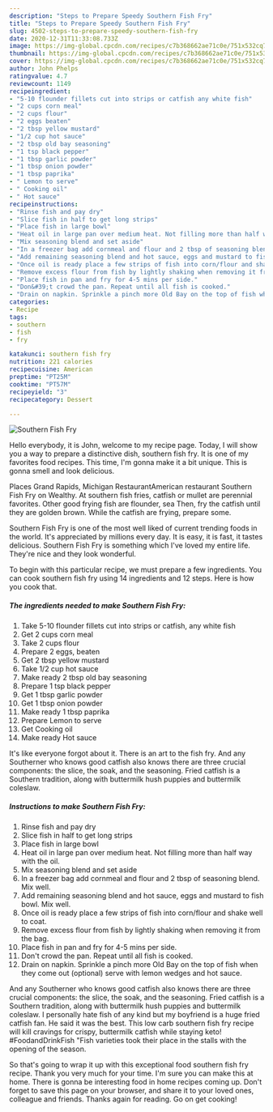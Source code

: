 ```yaml
---
description: "Steps to Prepare Speedy Southern Fish Fry"
title: "Steps to Prepare Speedy Southern Fish Fry"
slug: 4502-steps-to-prepare-speedy-southern-fish-fry
date: 2020-12-31T11:33:08.733Z
image: https://img-global.cpcdn.com/recipes/c7b368662ae71c0e/751x532cq70/southern-fish-fry-recipe-main-photo.jpg
thumbnail: https://img-global.cpcdn.com/recipes/c7b368662ae71c0e/751x532cq70/southern-fish-fry-recipe-main-photo.jpg
cover: https://img-global.cpcdn.com/recipes/c7b368662ae71c0e/751x532cq70/southern-fish-fry-recipe-main-photo.jpg
author: John Phelps
ratingvalue: 4.7
reviewcount: 1149
recipeingredient:
- "5-10 flounder fillets cut into strips or catfish any white fish"
- "2 cups corn meal"
- "2 cups flour"
- "2 eggs beaten"
- "2 tbsp yellow mustard"
- "1/2 cup hot sauce"
- "2 tbsp old bay seasoning"
- "1 tsp black pepper"
- "1 tbsp garlic powder"
- "1 tbsp onion powder"
- "1 tbsp paprika"
- " Lemon to serve"
- " Cooking oil"
- " Hot sauce"
recipeinstructions:
- "Rinse fish and pay dry"
- "Slice fish in half to get long strips"
- "Place fish in large bowl"
- "Heat oil in large pan over medium heat. Not filling more than half way with the oil."
- "Mix seasoning blend and set aside"
- "In a freezer bag add cornmeal and flour and 2 tbsp of seasoning blend. Mix well."
- "Add remaining seasoning blend and hot sauce, eggs and mustard to fish bowl. Mix well."
- "Once oil is ready place a few strips of fish into corn/flour and shake well to coat."
- "Remove excess flour from fish by lightly shaking when removing it from the bag."
- "Place fish in pan and fry for 4-5 mins per side."
- "Don&#39;t crowd the pan. Repeat until all fish is cooked."
- "Drain on napkin. Sprinkle a pinch more Old Bay on the top of fish when they come out (optional) serve with lemon wedges and hot sauce."
categories:
- Recipe
tags:
- southern
- fish
- fry

katakunci: southern fish fry 
nutrition: 221 calories
recipecuisine: American
preptime: "PT25M"
cooktime: "PT57M"
recipeyield: "3"
recipecategory: Dessert

---
```



![Southern Fish Fry](https://img-global.cpcdn.com/recipes/c7b368662ae71c0e/751x532cq70/southern-fish-fry-recipe-main-photo.jpg)

Hello everybody, it is John, welcome to my recipe page. Today, I will show you a way to prepare a distinctive dish, southern fish fry. It is one of my favorites food recipes. This time, I'm gonna make it a bit unique. This is gonna smell and look delicious.

Places Grand Rapids, Michigan RestaurantAmerican restaurant Southern Fish Fry on Wealthy. At southern fish fries, catfish or mullet are perennial favorites. Other good frying fish are flounder, sea Then, fry the catfish until they are golden brown. While the catfish are frying, prepare some.

Southern Fish Fry is one of the most well liked of current trending foods in the world. It's appreciated by millions every day. It is easy, it is fast, it tastes delicious. Southern Fish Fry is something which I've loved my entire life. They're nice and they look wonderful.


To begin with this particular recipe, we must prepare a few ingredients. You can cook southern fish fry using 14 ingredients and 12 steps. Here is how you cook that.

<!--inarticleads1-->

##### The ingredients needed to make Southern Fish Fry:

1. Take 5-10 flounder fillets cut into strips or catfish, any white fish
1. Get 2 cups corn meal
1. Take 2 cups flour
1. Prepare 2 eggs, beaten
1. Get 2 tbsp yellow mustard
1. Take 1/2 cup hot sauce
1. Make ready 2 tbsp old bay seasoning
1. Prepare 1 tsp black pepper
1. Get 1 tbsp garlic powder
1. Get 1 tbsp onion powder
1. Make ready 1 tbsp paprika
1. Prepare  Lemon to serve
1. Get  Cooking oil
1. Make ready  Hot sauce


It&#39;s like everyone forgot about it. There is an art to the fish fry. And any Southerner who knows good catfish also knows there are three crucial components: the slice, the soak, and the seasoning. Fried catfish is a Southern tradition, along with buttermilk hush puppies and buttermilk coleslaw. 

<!--inarticleads2-->

##### Instructions to make Southern Fish Fry:

1. Rinse fish and pay dry
1. Slice fish in half to get long strips
1. Place fish in large bowl
1. Heat oil in large pan over medium heat. Not filling more than half way with the oil.
1. Mix seasoning blend and set aside
1. In a freezer bag add cornmeal and flour and 2 tbsp of seasoning blend. Mix well.
1. Add remaining seasoning blend and hot sauce, eggs and mustard to fish bowl. Mix well.
1. Once oil is ready place a few strips of fish into corn/flour and shake well to coat.
1. Remove excess flour from fish by lightly shaking when removing it from the bag.
1. Place fish in pan and fry for 4-5 mins per side.
1. Don&#39;t crowd the pan. Repeat until all fish is cooked.
1. Drain on napkin. Sprinkle a pinch more Old Bay on the top of fish when they come out (optional) serve with lemon wedges and hot sauce.


And any Southerner who knows good catfish also knows there are three crucial components: the slice, the soak, and the seasoning. Fried catfish is a Southern tradition, along with buttermilk hush puppies and buttermilk coleslaw. I personally hate fish of any kind but my boyfriend is a huge fried catfish fan. He said it was the best. This low carb southern fish fry recipe will kill cravings for crispy, buttermilk catfish while staying keto! #FoodandDrinkFish &#34;Fish varieties took their place in the stalls with the opening of the season. 

So that's going to wrap it up with this exceptional food southern fish fry recipe. Thank you very much for your time. I'm sure you can make this at home. There is gonna be interesting food in home recipes coming up. Don't forget to save this page on your browser, and share it to your loved ones, colleague and friends. Thanks again for reading. Go on get cooking!
